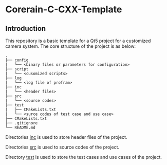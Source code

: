 # Corerain-C-CXX-Template

## Introduction

This repository is a basic template for a Qt5 project for a customized camera system. The core structure of the project is as below:

```
.
├── config
|   └── <binary files or parameters for configuration>
├── script
|   └── <cusomized scripts>
├── log
|   └── <log file of profram>
├── inc
|   └── <header files>
├── src
|   └── <source codes>
├── test
|   ├── CMakeLists.txt
|   └── <surce codes of test case and use case>
├── CMakeLists.txt
├── .gitignore
└── README.md
```
Directories [inc](./inc) is used to store header files of the project.

Directories [src](./src) is used to source codes of the project.

Directory [test](./test) is used to store the test cases and use cases of the project.
